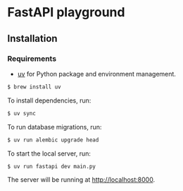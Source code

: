 # FastAPI playground

## Installation

### Requirements

- [uv](https://docs.astral.sh/uv/) for Python package and environment management.

```bash
$ brew install uv
```

To install dependencies, run:

```bash
$ uv sync
```

To run database migrations, run:

```bash
$ uv run alembic upgrade head
```

To start the local server, run:

```bash
$ uv run fastapi dev main.py
```

The server will be running at [http://localhost:8000](http://localhost:8000).
